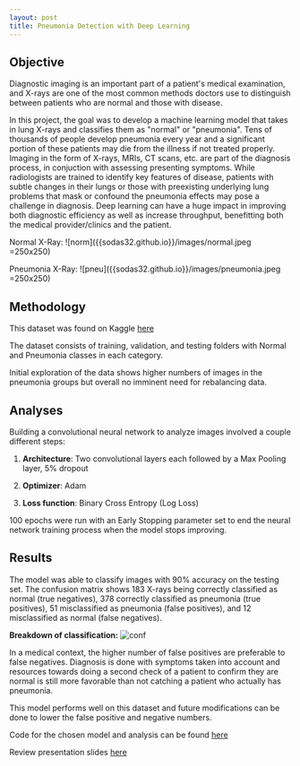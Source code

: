 ```yaml
---
layout: post
title: Pneumonia Detection with Deep Learning 
---
```


<h2>Objective</h2>
Diagnostic imaging is an important part of a patient's medical examination, and X-rays are one of the most common methods doctors use to distinguish between patients who are normal and those with disease. 

In this project, the goal was to develop a machine learning model that takes in lung X-rays and classifies them as "normal" or "pneumonia". Tens of thousands of people develop pneumonia every year and a significant portion of these patients may die from the illness if not treated properly. Imaging in the form of X-rays, MRIs, CT scans, etc. are part of the diagnosis process, in conjuction with assessing presenting symptoms. While radiologists are trained to identify key features of disease, patients with subtle changes in their lungs or those with preexisting underlying lung problems that mask or confound the pneumonia effects may pose a challenge in diagnosis. Deep learning can have a huge impact in improving both diagnostic efficiency as well as increase throughput, benefitting both the medical provider/clinics and the patient. 

Normal X-Ray: 
![norm]({{sodas32.github.io}}/images/normal.jpeg =250x250)

Pneumonia X-Ray: 
![pneu]({{sodas32.github.io}}/images/pneumonia.jpeg =250x250)

<h2>Methodology</h2>
This dataset was found on Kaggle <a href="https://www.yelp.com/dataset">here</a> 

The dataset consists of training, validation, and testing folders with Normal and Pneumonia classes in each category. 

Initial exploration of the data shows higher numbers of images in the pneumonia groups but overall no imminent need for rebalancing data.  

<h2>Analyses</h2> 
Building a convolutional neural network to analyze images involved a couple different steps: 

1. **Architecture**: Two convolutional layers each followed by a Max Pooling layer, 5% dropout

2. **Optimizer**: Adam 

3. **Loss function**: Binary Cross Entropy (Log Loss)

100 epochs were run with an Early Stopping parameter set to end the neural network training process when the model stops improving. 

<h2>Results</h2>
The model was able to classify images with 90% accuracy on the testing set. The confusion matrix shows 183 X-rays being correctly classified as normal (true negatives), 378 correctly classified as pneumonia (true positives), 51 misclassified as pneumonia (false positives), and 12 misclassified as normal (false negatives). 

**Breakdown of classification:** 
![conf]({{sodas32.github.io}}/images/confmatrix_test.png)

In a medical context, the higher number of false positives are preferable to false negatives. Diagnosis is done with symptoms taken into account and resources towards doing a second check of a patient to confirm they are normal is still more favorable than not catching a patient who actually has pneumonia. 

This model performs well on this dataset and future modifications can be done to lower the false positive and negative numbers. 

Code for the chosen model and analysis can be found <a href="https://github.com/sodas32/Convolutional-Neural-Networks_Metis-Project-5/blob/master/Project5_ImageAnalysis_Convolutional_Neural_Network.ipynb">here</a>

Review presentation slides <a href="https://github.com/sodas32/Convolutional-Neural-Networks_Metis-Project-5/blob/master/Project5.pptx">here</a>
